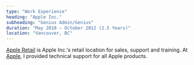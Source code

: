 ```yaml
---
type: "Work Experience"
heading: "Apple Inc."
subheading: "Genius Admin/Genius"
duration: "May 2010 – October 2012 (2.5 Years)"
location: "Vancouver, BC"
---
```


<a href="https://www.apple.com/ca/retail/" target="_blank">Apple Retail</a> is Apple Inc.'s retail location for sales, support and training.  At <a href="https://www.apple.com/ca/retail/" target="_blank">Apple</a>, I provided technical support for all Apple products.
